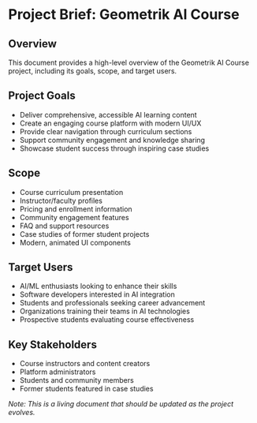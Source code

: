 # Project Brief: Geometrik AI Course

## Overview
This document provides a high-level overview of the Geometrik AI Course project, including its goals, scope, and target users.

## Project Goals
- Deliver comprehensive, accessible AI learning content
- Create an engaging course platform with modern UI/UX
- Provide clear navigation through curriculum sections
- Support community engagement and knowledge sharing
- Showcase student success through inspiring case studies

## Scope
- Course curriculum presentation
- Instructor/faculty profiles
- Pricing and enrollment information
- Community engagement features
- FAQ and support resources
- Case studies of former student projects
- Modern, animated UI components

## Target Users
- AI/ML enthusiasts looking to enhance their skills
- Software developers interested in AI integration
- Students and professionals seeking career advancement
- Organizations training their teams in AI technologies
- Prospective students evaluating course effectiveness

## Key Stakeholders
- Course instructors and content creators
- Platform administrators
- Students and community members
- Former students featured in case studies

*Note: This is a living document that should be updated as the project evolves.* 